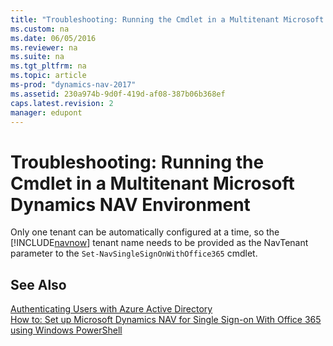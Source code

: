 ```yaml
---
title: "Troubleshooting: Running the Cmdlet in a Multitenant Microsoft Dynamics NAV Environment"
ms.custom: na
ms.date: 06/05/2016
ms.reviewer: na
ms.suite: na
ms.tgt_pltfrm: na
ms.topic: article
ms-prod: "dynamics-nav-2017"
ms.assetid: 230a974b-9d0f-419d-af08-387b06b368ef
caps.latest.revision: 2
manager: edupont
---
```

# Troubleshooting: Running the Cmdlet in a Multitenant Microsoft Dynamics NAV Environment
Only one tenant can be automatically configured at a time, so the [!INCLUDE[navnow](includes/navnow_md.md)] tenant name needs to be provided as the NavTenant parameter to the `Set-NavSingleSignOnWithOffice365` cmdlet.  
  
## See Also  
 [Authenticating Users with Azure Active Directory](Authenticating-Users-with-Azure-Active-Directory.md)   
 [How to: Set up Microsoft Dynamics NAV for Single Sign-on With Office 365 using Windows PowerShell](How-to--Set-up-Microsoft-Dynamics-NAV-for-Single-Sign-on-With-Office-365-using-Windows-PowerShell.md)